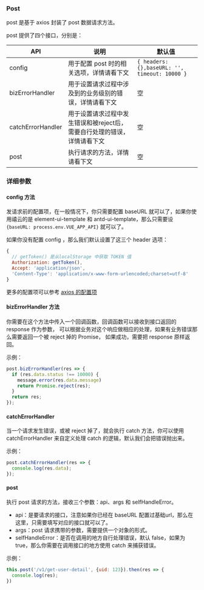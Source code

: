 
### Post 

post 是基于 axios 封装了 post 数据请求方法。

post 提供了四个接口，分别是：

| API | 说明 | 默认值 |
|---|---|---|
|config|用于配置 post 时的相关选项，详情请看下文|`{ headers: {},baseURL: '', timeout: 10000 }`|
|bizErrorHandler|用于设置请求过程中涉及到的业务级别的错误，详情请看下文 |空|
|catchErrorHandler|用于设置请求过程中发生错误和被reject后，需要自行处理的错误，详情请看下文 |空|
|post|执行请求的方法，详情请看下文 |空|

### 详细参数

#### config 方法

发请求前的配置项，在一般情况下，你只需要配置 baseURL 就可以了，如果你使用禧云的是 element-ui-template 
和 antd-ui-template，那么只需要设 `{baseURL: process.env.VUE_APP_API}` 就可以了。

如果你没有配置 config ，那么我们默认设置了这三个 header 选项：
```js
{
  // getToken() 是从localStorage 中获取 TOKEN 值
  Authorization: getToken(),
  Accept: 'application/json',
  'Content-Type': 'application/x-www-form-urlencoded;charset=utf-8'
}
```
更多的配置项可以参考 [axios 的配置项](https://github.com/axios/axios#request-config)

#### bizErrorHandler 方法

你需要在这个方法中传入一个回调函数，回调函数可以接收到接口返回的 response 作为参数，
可以根据业务对这个响应做相应的处理，如果有业务错误那么需要返回一个被 reject 掉的 Promise，
如果成功，需要把 response 原样返回。

示例：
```js
post.bizErrorHandler(res => {
  if (res.data.status !== 10000) {
    message.error(res.data.message)
    return Promise.reject(res);
  }
  return res;
});
```

#### catchErrorHandler

当一个请求发生错误，或被 reject 掉了，就会执行 catch 方法，你可以使用 catchErrorHandler 
来自定义处理 catch 的逻辑，默认我们会把错误抛出来。

示例：
```js
post.catchErrorHandler(res => {
  console.log(res.data);
});
```

#### post

执行 post 请求的方法，接收三个参数：api、args 和 selfHandleError。
- api：是要请求的接口，注意如果你已经在 baseURL 配置过基础url，那么在这里，只需要填写对应的接口就可以了。
- args：post 请求携带的参数，需要提供一个对象的形式。
- selfHandleError：是否在调用的地方自行处理错误，默认 false，如果为 true，那么你需要在调用接口的地方使用 catch 来捕获错误。

示例：
```js
this.post('/v1/get-user-detail', {uid: 123}).then(res => {
  console.log(res);
})
```
